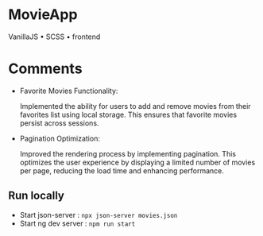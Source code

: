 # MovieApp

VanillaJS • SCSS • frontend

# Comments

-   Favorite Movies Functionality:

    Implemented the ability for users to add and remove movies from their favorites list using local storage.
    This ensures that favorite movies persist across sessions.

-   Pagination Optimization:

    Improved the rendering process by implementing pagination.
    This optimizes the user experience by displaying a limited number of movies per page, reducing the load time and enhancing performance.

## Run locally

-   Start json-server :
    `npx json-server movies.json`
-   Start ng dev server :
    `npm run start`
